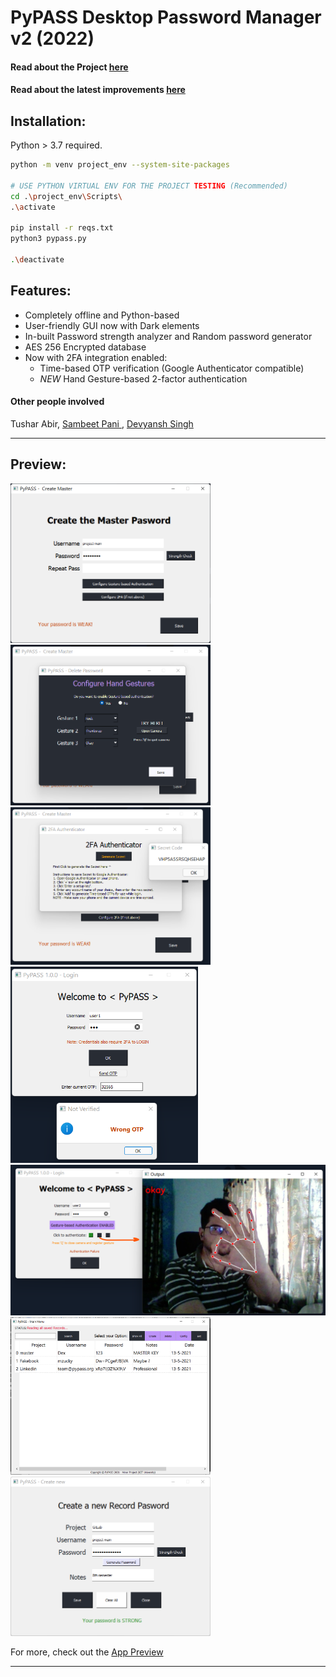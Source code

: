 # PyPASS Desktop Password Manager v2 (2022)

#### Read about the Project [ here ](https://github.com/dexter-11/PyPASS/blob/main/About%20PyPASS.pdf)
#### Read about the latest improvements [ here ](https://github.com/dexter-11/PyPASS/blob/main/About_PyPASS_2022-Updated.pdf)

## Installation:
Python > 3.7 required.

```bash
python -m venv project_env --system-site-packages

# USE PYTHON VIRTUAL ENV FOR THE PROJECT TESTING (Recommended)
cd .\project_env\Scripts\
.\activate

pip install -r reqs.txt
python3 pypass.py

.\deactivate
```

## Features:
- Completely offline and Python-based
- User-friendly GUI now with Dark elements
- In-built Password strength analyzer and Random password generator
- AES 256 Encrypted database
- Now with 2FA integration enabled:
  - Time-based OTP verification (Google Authenticator compatible)
  - *NEW* Hand Gesture-based 2-factor authentication

#### Other people involved
Tushar Abir, [ Sambeet Pani ](https://github.com/theskp), [ Devyansh Singh ](https://github.com/DevDnoC)
- - -
## Preview:
<p float="left">
  <img src="./app_preview/Createmaster-1.png" width="320" alt="CreateMaster"/>
  <img src="./app_preview/Createmaster-GA.png" width="320" alt="CreateGbA"/>
  <img src="./app_preview/Createmaster-2FA.png" width="320" alt="CreateOTP"/>
  <img src="./app_preview/Login-2FA-2.png" width="300" alt="LoginOTP"/>
  <img src="./app_preview/Login-GA-3.png" width="640" alt="LoginGbA"/>
  <img src="./app_preview/mainmenu.png" width="320" alt="Mainmenu"/>
  <img src="./app_preview/Createpass.png" width="320" alt="Createpass"/>
</p>

For more, check out the [ App Preview ](https://github.com/dexter-11/PyPASS/tree/main/app_preview)

- - -
